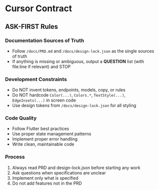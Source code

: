 # Cursor Contract

## ASK-FIRST Rules

### Documentation Sources of Truth
- Follow `/docs/PRD.md` and `/docs/design-lock.json` as the single sources of truth
- If anything is missing or ambiguous, output a **QUESTION** list (with file:line if relevant) and STOP

### Development Constraints
- Do NOT invent tokens, endpoints, models, copy, or rules
- Do NOT hardcode `Color(...)`, `Colors.*`, `TextStyle(...)`, `EdgeInsets(...)` in screen code
- Use design tokens from `/docs/design-lock.json` for all styling

### Code Quality
- Follow Flutter best practices
- Use proper state management patterns
- Implement proper error handling
- Write clean, maintainable code

### Process
1. Always read PRD and design-lock.json before starting any work
2. Ask questions when specifications are unclear
3. Implement only what is specified
4. Do not add features not in the PRD
